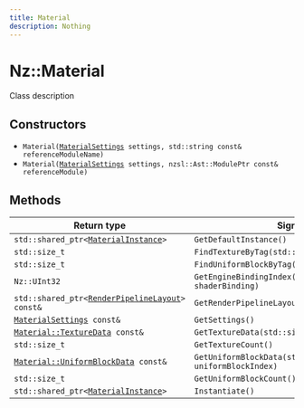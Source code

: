 ```yaml
---
title: Material
description: Nothing
---
```


# Nz::Material

Class description

## Constructors

- `Material(`[`MaterialSettings`](documentation/generated/Graphics/MaterialSettings.md)` settings, std::string const& referenceModuleName)`
- `Material(`[`MaterialSettings`](documentation/generated/Graphics/MaterialSettings.md)` settings, nzsl::Ast::ModulePtr const& referenceModule)`

## Methods

| Return type | Signature |
| ----------- | --------- |
| `std::shared_ptr<`[`MaterialInstance`](documentation/generated/Graphics/MaterialInstance.md)`>` | `GetDefaultInstance()` |
| `std::size_t` | `FindTextureByTag(std::string const& tag)` |
| `std::size_t` | `FindUniformBlockByTag(std::string const& tag)` |
| `Nz::UInt32` | `GetEngineBindingIndex(Nz::EngineShaderBinding shaderBinding)` |
| `std::shared_ptr<`[`RenderPipelineLayout`](documentation/generated/Renderer/RenderPipelineLayout.md)`> const&` | `GetRenderPipelineLayout()` |
| [`MaterialSettings`](documentation/generated/Graphics/MaterialSettings.md)` const&` | `GetSettings()` |
| [`Material::TextureData`](documentation/generated/Graphics/Material.TextureData.md)` const&` | `GetTextureData(std::size_t textureIndex)` |
| `std::size_t` | `GetTextureCount()` |
| [`Material::UniformBlockData`](documentation/generated/Graphics/Material.UniformBlockData.md)` const&` | `GetUniformBlockData(std::size_t uniformBlockIndex)` |
| `std::size_t` | `GetUniformBlockCount()` |
| `std::shared_ptr<`[`MaterialInstance`](documentation/generated/Graphics/MaterialInstance.md)`>` | `Instantiate()` |
